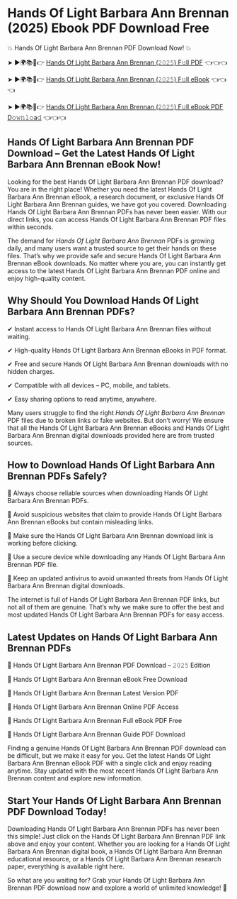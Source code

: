 # Hands Of Light Barbara Ann Brennan (2025) Ebook PDF Download Free

💥 Hands Of Light Barbara Ann Brennan PDF Download Now! 💥

➤ ►🌍📚📱👉 [Hands Of Light Barbara Ann Brennan (𝟸𝟶𝟸𝟻) F𝚞ll PDF](https://getpdf.xyz/hands-of-light-barbara-ann-brennan) 👈👈👈


➤ ►🌍📚📱👉 [Hands Of Light Barbara Ann Brennan (𝟸𝟶𝟸𝟻) F𝚞ll eBook](https://getpdf.xyz/hands-of-light-barbara-ann-brennan) 👈👈👈


➤ ►🌍📚📱👉 [Hands Of Light Barbara Ann Brennan (𝟸𝟶𝟸𝟻) F𝚞ll eBook PDF D𝚘𝚠𝚗𝚕𝚘a𝚍](https://getpdf.xyz/hands-of-light-barbara-ann-brennan) 👈👈👈


## Hands Of Light Barbara Ann Brennan PDF Download – Get the Latest Hands Of Light Barbara Ann Brennan eBook Now!

Looking for the best Hands Of Light Barbara Ann Brennan PDF download? You are in the right place! Whether you need the latest Hands Of Light Barbara Ann Brennan eBook, a research document, or exclusive Hands Of Light Barbara Ann Brennan guides, we have got you covered. Downloading Hands Of Light Barbara Ann Brennan PDFs has never been easier. With our direct links, you can access Hands Of Light Barbara Ann Brennan PDF files within seconds.

The demand for *Hands Of Light Barbara Ann Brennan* PDFs is growing daily, and many users want a trusted source to get their hands on these files. That’s why we provide safe and secure Hands Of Light Barbara Ann Brennan eBook downloads. No matter where you are, you can instantly get access to the latest Hands Of Light Barbara Ann Brennan PDF online and enjoy high-quality content.

## Why Should You Download Hands Of Light Barbara Ann Brennan PDFs?

✔ Instant access to Hands Of Light Barbara Ann Brennan files without waiting.

✔ High-quality Hands Of Light Barbara Ann Brennan eBooks in PDF format.

✔ Free and secure Hands Of Light Barbara Ann Brennan downloads with no hidden charges.

✔ Compatible with all devices – PC, mobile, and tablets.

✔ Easy sharing options to read anytime, anywhere.

Many users struggle to find the right *Hands Of Light Barbara Ann Brennan* PDF files due to broken links or fake websites. But don’t worry! We ensure that all the Hands Of Light Barbara Ann Brennan eBooks and Hands Of Light Barbara Ann Brennan digital downloads provided here are from trusted sources.

## How to Download Hands Of Light Barbara Ann Brennan PDFs Safely?

📌 Always choose reliable sources when downloading Hands Of Light Barbara Ann Brennan PDFs.

📌 Avoid suspicious websites that claim to provide Hands Of Light Barbara Ann Brennan eBooks but contain misleading links.

📌 Make sure the Hands Of Light Barbara Ann Brennan download link is working before clicking.

📌 Use a secure device while downloading any Hands Of Light Barbara Ann Brennan PDF file.

📌 Keep an updated antivirus to avoid unwanted threats from Hands Of Light Barbara Ann Brennan digital downloads.

The internet is full of Hands Of Light Barbara Ann Brennan PDF links, but not all of them are genuine. That’s why we make sure to offer the best and most updated Hands Of Light Barbara Ann Brennan PDFs for easy access.

## Latest Updates on Hands Of Light Barbara Ann Brennan PDFs

🔹 Hands Of Light Barbara Ann Brennan PDF Download – 𝟸𝟶𝟸𝟻 Edition

🔹 Hands Of Light Barbara Ann Brennan eBook Free Download

🔹 Hands Of Light Barbara Ann Brennan Latest Version PDF

🔹 Hands Of Light Barbara Ann Brennan Online PDF Access

🔹 Hands Of Light Barbara Ann Brennan Full eBook PDF Free

🔹 Hands Of Light Barbara Ann Brennan Guide PDF Download

Finding a genuine Hands Of Light Barbara Ann Brennan PDF download can be difficult, but we make it easy for you. Get the latest Hands Of Light Barbara Ann Brennan eBook PDF with a single click and enjoy reading anytime. Stay updated with the most recent Hands Of Light Barbara Ann Brennan content and explore new information.

## Start Your Hands Of Light Barbara Ann Brennan PDF Download Today!

Downloading Hands Of Light Barbara Ann Brennan PDFs has never been this simple! Just click on the Hands Of Light Barbara Ann Brennan PDF link above and enjoy your content. Whether you are looking for a Hands Of Light Barbara Ann Brennan digital book, a Hands Of Light Barbara Ann Brennan educational resource, or a Hands Of Light Barbara Ann Brennan research paper, everything is available right here.

So what are you waiting for? Grab your Hands Of Light Barbara Ann Brennan PDF download now and explore a world of unlimited knowledge! 🚀